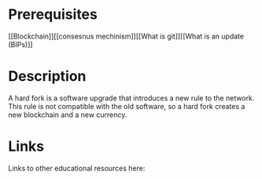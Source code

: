 # Prerequisites
[[Blockchain]][[consesnus mechinism]][[What is git]][[What is an update (BIPs)]]

# Description
  
A hard fork is a software upgrade that introduces a new rule to the network. This rule is not compatible with the old software, so a hard fork creates a new blockchain and a new currency.

# Links
Links to other educational resources here: